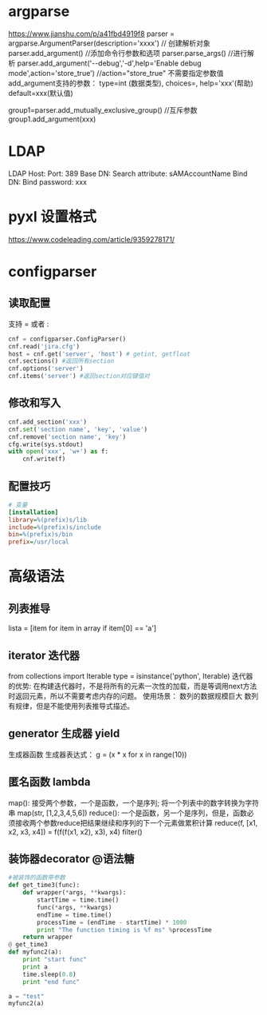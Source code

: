 # argparse  
https://www.jianshu.com/p/a41fbd4919f8
parser = argparse.ArgumentParser(description='xxxx') // 创建解析对象
parser.add_argument()   //添加命令行参数和选项
parser.parse_args()  //进行解析
parser.add_argument('--debug','-d',help='Enable debug mode',action='store_true')  //action="store_true" 不需要指定参数值 
add_argument支持的参数： type=int (数据类型), choices=[](限定范围), help='xxx'(帮助) default=xxx(默认值)

group1=parser.add_mutually_exclusive_group() //互斥参数
group1.add_argument(xxx)

# LDAP   
LDAP Host: 
Port: 389
Base DN: 
Search attribute: sAMAccountName
Bind DN: 
Bind password: xxx


# pyxl 设置格式  
https://www.codeleading.com/article/9359278171/

# configparser 
## 读取配置   
支持 = 或者 : 
```python
cnf = configparser.ConfigParser()
cnf.read('jira.cfg')
host = cnf.get('server', 'host') # getint, getfloat
cnf.sections() #返回所有section
cnf.options('server')
cnf.items('server') #返回section对应键值对
```
## 修改和写入  
```python
cnf.add_section('xxx')
cnf.set('section name', 'key', 'value')
cnf.remove('section name', 'key')
cfg.write(sys.stdout)
with open('xxx', 'w+') as f:
    cnf.write(f)
```
## 配置技巧  
```cfg
# 变量
[installation]
library=%(prefix)s/lib
include=%(prefix)s/include
bin=%(prefix)s/bin
prefix=/usr/local
```

# 高级语法  
## 列表推导 
lista = [item for item in array if item[0] == 'a']
## iterator 迭代器  
from collections import Iterable 
type = isinstance('python', Iterable)
迭代器的优势: 在构建迭代器时，不是将所有的元素一次性的加载，而是等调用next方法时返回元素，所以不需要考虑内存的问题。
使用场景：
数列的数据规模巨大
数列有规律，但是不能使用列表推导式描述。
## generator 生成器  yield  
生成器函数
生成器表达式： g = (x * x for x in range(10))
## 匿名函数 lambda  
map(): 接受两个参数，一个是函数，一个是序列; 将一个列表中的数字转换为字符串 map(str, [1,2,3,4,5,6])
reduce():  一个是函数，另一个是序列，但是，函数必须接收两个参数reduce把结果继续和序列的下一个元素做累积计算    reduce(f, [x1, x2, x3, x4]) = f(f(f(x1, x2), x3), x4)
filter()
## 装饰器decorator  @语法糖
```python
#被装饰的函数带参数
def get_time3(func):
    def wrapper(*args, **kwargs):
        startTime = time.time()
        func(*args, **kwargs)
        endTime = time.time()
        processTime = (endTime - startTime) * 1000
        print "The function timing is %f ms" %processTime
    return wrapper
@ get_time3
def myfunc2(a):
    print "start func"
    print a
    time.sleep(0.8)
    print "end func"

a = "test"
myfunc2(a)
```
